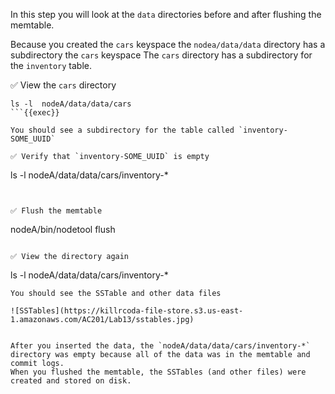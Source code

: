 In this step you will look at the `data` directories before and after flushing the memtable.

Because you created the `cars` keyspace the `nodea/data/data` directory has a subdirectory the `cars` keyspace
The `cars` directory has a subdirectory for the `inventory` table.

✅ View the `cars` directory
```
ls -l  nodeA/data/data/cars
```{{exec}}

You should see a subdirectory for the table called `inventory-SOME_UUID`

✅ Verify that `inventory-SOME_UUID` is empty
```
ls -l  nodeA/data/data/cars/inventory-*
```{{exec}}


✅ Flush the memtable
```
nodeA/bin/nodetool flush
```{{exec}}

✅ View the directory again
```
ls -l  nodeA/data/data/cars/inventory-*
```{{exec}}
You should see the SSTable and other data files

![SSTables](https://killrcoda-file-store.s3.us-east-1.amazonaws.com/AC201/Lab13/sstables.jpg)


After you inserted the data, the `nodeA/data/data/cars/inventory-*` directory was empty because all of the data was in the memtable and commit logs.
When you flushed the memtable, the SSTables (and other files) were created and stored on disk.